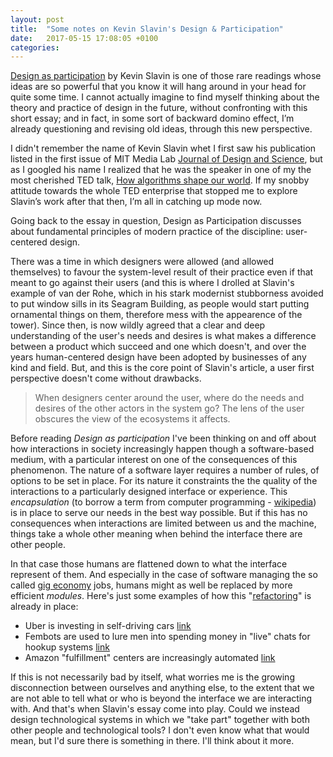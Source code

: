 ```yaml
---
layout: post
title:  "Some notes on Kevin Slavin's Design & Participation"
date:   2017-05-15 17:08:05 +0100
categories:
---
```


[Design as participation](http://jods.mitpress.mit.edu/pub/design-as-participation) by Kevin Slavin is one of those rare readings whose ideas are so powerful that you know it will hang around in your head for quite some time. I cannot actually imagine to find myself thinking about the theory and practice of design in the future, without confronting with this short essay; and in fact, in some sort of backward domino effect, I’m already questioning and revising old ideas, through this new perspective.

I didn't remember the name of Kevin Slavin whet I first saw his publication listed in the first issue of MIT Media Lab [Journal of Design and Science](http://jods.mitpress.mit.edu/), but as I googled his name I realized that he was the speaker in one of my the most cherished TED talk, [How algorithms shape our world](https://www.ted.com/talks/kevin_slavin_how_algorithms_shape_our_world). If my snobby attitude towards the whole TED enterprise that stopped me to explore Slavin’s work after that then, I’m all in catching up mode now.

Going back to the essay in question, Design as Participation discusses about fundamental principles of modern practice of the discipline: user-centered design.

There was a time in which designers were allowed (and allowed themselves) to favour the system-level result of their practice even if that meant to go against their users (and this is where I drolled at Slavin's example of van der Rohe, which in his stark modernist stubborness avoided to put window sills in its Seagram Building, as people would start putting ornamental things on them, therefore mess with the appearence of the tower). Since then, is now wildly agreed that a clear and deep understanding of the user's needs and desires is what makes a difference between a product which succeed and one which doesn't, and over the years human-centered design have been adopted by businesses of any kind and field. But, and this is the core point of Slavin's article, a user first perspective doesn't come without drawbacks.

> When designers center around the user, where do the needs and desires of the other actors in the system go? The lens of the user obscures the view of the ecosystems it affects.

Before reading _Design as participation_ I've been thinking on and off about how interactions in society increasingly happen though a software-based medium, with a particular interest on one of the consequences of this phenomenon. The nature of a software layer requires a number of rules, of options to be set in place. For its nature it constraints the the quality of the interactions to a particularly designed interface or experience. This _encapsulation_ (to borrow a term from computer programming  - [wikipedia](https://en.wikipedia.org/wiki/Encapsulation_(computer_programming))) is in place to serve our needs in the best way possible. But if this has no consequences when interactions are limited between us and the machine, things take a whole other meaning when behind the interface there are other people.

In that case those humans are flattened down to what the interface represent of them. And especially in the case of software managing the so called [gig economy](https://www.ft.com/content/88fdc58e-754f-11e6-b60a-de4532d5ea35) jobs, humans might as well be replaced by more efficient _modules_. Here's just some examples of how this "[refactoring](https://en.wikipedia.org/wiki/Code_refactoring)" is already in place:

- Uber is investing in self-driving cars [link](https://www.theverge.com/2017/2/21/14687346/uber-self-driving-car-arizona-pilot-ducey-california)
- Fembots are used to lure men into spending money in "live" chats for hookup systems  [link](https://arstechnica.co.uk/tech-policy/2016/07/ashley-madison-admits-using-fembots-to-lure-men-into-spending-money/)
- Amazon "fulfillment" centers are increasingly automated [link](https://qz.com/709541/amazon-is-just-beginning-to-use-robots-in-its-warehouses-and-theyre-already-making-a-huge-difference/)


 If this is not necessarily bad by itself, what worries me is the growing disconnection between ourselves and anything else, to the extent that we are not able to tell what or who is beyond the interface we are interacting with. And that's when Slavin's essay come into play. Could we instead design technological systems in which we "take part" together with both other people and technological tools? I don't even know what that would mean, but I'd sure there is something in there. I'll think about it more.
